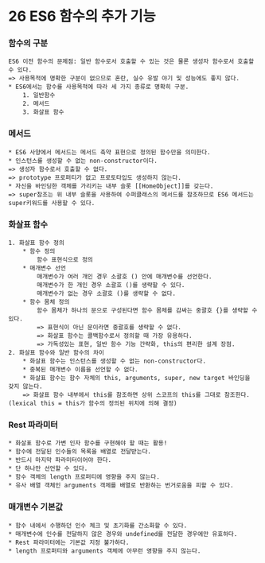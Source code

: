 # 26 ES6 함수의 추가 기능

### 함수의 구분
    ES6 이전 함수의 문제점: 일반 함수로서 호출할 수 있는 것은 물론 생성자 함수로서 호출할 수 있다.
    => 사용목적에 명확한 구분이 없으므로 혼란, 실수 유발 야기 및 성능에도 좋지 않다.
    * ES6에서는 함수를 사용목적에 따라 세 가지 종류로 명확히 구분.
        1. 일반함수
        2. 메서드
        3. 화살표 함수

### 메서드
    * ES6 사양에서 메서드는 메서드 축약 표현으로 정의된 함수만을 의미한다.
    * 인스턴스를 생성할 수 없는 non-constructor이다. 
    => 생성자 함수로서 호출할 수 없다.
    => prototype 프로퍼티가 없고 프로토타입도 생성하지 않는다.
    * 자신을 바인딩한 객체를 가리키는 내부 슬롯 [[HomeObject]]를 갖는다.
    => super참조는 위 내부 슬롯을 사용하여 수퍼클래스의 메서드를 참조하므로 ES6 메서드는 super키워드를 사용할 수 있다.

### 화살표 함수
    1. 화살표 함수 정의
        * 함수 정의 
            함수 표현식으로 정의
        * 매개변수 선언
            매개변수가 여러 개인 경우 소괄호 () 안에 매개변수를 선언한다.
            매개변수가 한 개인 경우 소괄호 ()를 생략할 수 있다.
            매개변수가 없는 경우 소괄호 ()를 생략할 수 없다.
        * 함수 몸체 정의
            함수 몸체가 하나의 문으로 구성된다면 함수 몸체를 감싸는 중괄호 {}를 생략할 수 있다.    
            => 표현식이 아닌 문이라면 중괄호를 생략할 수 없다.
            => 화살표 함수는 콜백함수로서 정의할 때 가장 유용하다.
            => 가독성있는 표현, 일반 함수 기능 간략화, this의 편리한 설계 장점.
    2. 화살표 함수와 일반 함수의 차이
        * 화살표 함수는 인스턴스를 생성할 수 없는 non-constructor다.
        * 중복된 매개변수 이름을 선언할 수 없다.
        * 화살표 함수는 함수 자체의 this, arguments, super, new target 바인딩을 갖지 않는다.
        => 화살표 함수 내부에서 this를 참조하면 상위 스코프의 this를 그대로 참조한다. (lexical this = this가 함수의 정의된 위치에 의해 결정)

### Rest 파라미터
    * 화살표 함수로 가변 인자 함수를 구현해야 할 때는 활용!
    * 함수에 전달된 인수들의 목록을 배열로 전달받는다.
    * 반드시 마지막 파라미터이어야 한다.
    * 단 하나만 선언할 수 있다.
    * 함수 객체의 length 프로퍼티에 영향을 주지 않는다.
    * 유사 배열 객체인 arguments 객체를 배열로 반환하는 번거로움을 피할 수 있다.

### 매개변수 기본값
    * 함수 내에서 수행하던 인수 체크 및 초기화를 간소화할 수 있다.
    * 매개변수에 인수를 전달하지 않은 경우와 undefined를 전달한 경우에만 유효하다.
    * Rest 파라미터에는 기본값 지정 불가하다.
    * length 프로퍼티와 arguments 객체에 아무런 영향을 주지 않는다.




